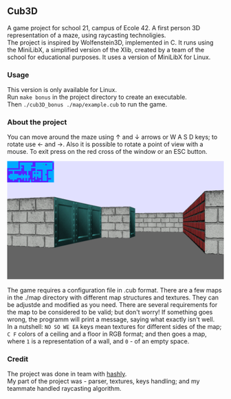 ## Cub3D

A game project for school 21, campus of Ecole 42. A first person 3D representation of a maze, using raycasting technoligies.  
The project is inspired by Wolfenstein3D, implemented in C. It runs using the MiniLibX, a simplified version of the Xlib, created by a team of the school for educational purposes. It uses a version of MiniLibX for Linux.

### Usage

This version is only available for Linux.  
Run `make bonus` in the project directory to create an executable.  
Then `./cub3D_bonus ./map/example.cub` to run the game.

### About the project

You can move around the maze using ↑ and ↓ arrows or W A S D keys; to rotate use ← and →. Also it is possible to rotate a point of view with a mouse.
To exit press on the red cross of the window or an ESC button.

![screenshot_1](/.screenshot/screenshot1.jpg)

The game requires a configuration file in .cub format. There are a few maps in the ./map directory with different map structures and textures. They can be adjustde and modified as you need. There are several requirements for the map to be considered to be valid; but don't worry! If something goes wrong, the programm will print a message, saying what exactly isn't well.  
In a nutshell: `NO SO WE EA` keys mean textures for different sides of the map; `C F` colors of a ceiling and a floor in RGB format; and then goes a map, where `1` is a representation of a wall, and `0` - of an empty space.  

### Credit

The project was done in team with [hashly](https://github.com/hashlyschool).  
My part of the project was - parser, textures, keys handling; and my teammate handled raycasting algorithm.
